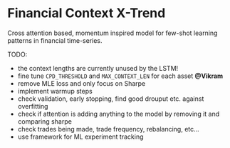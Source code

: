 # Financial Context X-Trend

Cross attention based, momentum inspired model for few-shot learning patterns in financial time-series.

TODO:
- the context lengths are currently unused by the LSTM!
- fine tune `CPD_THRESHOLD` and `MAX_CONTEXT_LEN` for each asset **@Vikram**
- remove MLE loss and only focus on Sharpe
- implement warmup steps
- check validation, early stopping, find good drouput etc. against overfitting
- check if attention is adding anything to the model by removing it and comparing sharpe
- check trades being made, trade frequency, rebalancing, etc...
- use framework for ML experiment tracking
